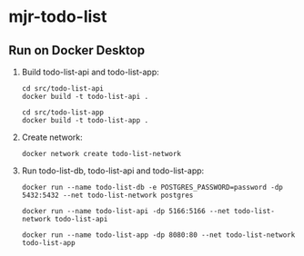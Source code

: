 # mjr-todo-list

## Run on Docker Desktop

1. Build todo-list-api and todo-list-app:

    ```
    cd src/todo-list-api
    docker build -t todo-list-api .
    ```

    ```
    cd src/todo-list-app
    docker build -t todo-list-app .
    ```

2. Create network:
    ``` 
    docker network create todo-list-network
    ```

3. Run todo-list-db, todo-list-api and todo-list-app:
    ```
    docker run --name todo-list-db -e POSTGRES_PASSWORD=password -dp 5432:5432 --net todo-list-network postgres
    ```
    ```
    docker run --name todo-list-api -dp 5166:5166 --net todo-list-network todo-list-api
    ```
    ```
    docker run --name todo-list-app -dp 8080:80 --net todo-list-network todo-list-app
    ```